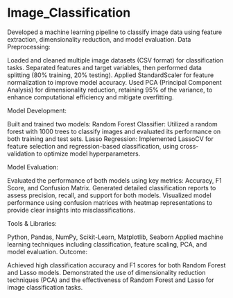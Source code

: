 # Image_Classification
Developed a machine learning pipeline to classify image data using feature extraction, dimensionality reduction, and model evaluation.
Data Preprocessing:

Loaded and cleaned multiple image datasets (CSV format) for classification tasks.
Separated features and target variables, then performed data splitting (80% training, 20% testing).
Applied StandardScaler for feature normalization to improve model accuracy.
Used PCA (Principal Component Analysis) for dimensionality reduction, retaining 95% of the variance, to enhance computational efficiency and mitigate overfitting.

Model Development:

Built and trained two models:
Random Forest Classifier: Utilized a random forest with 1000 trees to classify images and evaluated its performance on both training and test sets.
Lasso Regression: Implemented LassoCV for feature selection and regression-based classification, using cross-validation to optimize model hyperparameters.


Model Evaluation:

Evaluated the performance of both models using key metrics: Accuracy, F1 Score, and Confusion Matrix.
Generated detailed classification reports to assess precision, recall, and support for both models.
Visualized model performance using confusion matrices with heatmap representations to provide clear insights into misclassifications.


Tools & Libraries:

Python, Pandas, NumPy, Scikit-Learn, Matplotlib, Seaborn
Applied machine learning techniques including classification, feature scaling, PCA, and model evaluation.
Outcome:

Achieved high classification accuracy and F1 scores for both Random Forest and Lasso models.
Demonstrated the use of dimensionality reduction techniques (PCA) and the effectiveness of Random Forest and Lasso for image classification tasks.
